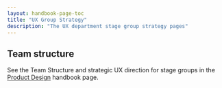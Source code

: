 ```yaml
---
layout: handbook-page-toc
title: "UX Group Strategy"
description: "The UX department stage group strategy pages"
---
```


## Team structure

See the Team Structure and strategic UX direction for stage groups in the [Product Design](/handbook/engineering/ux/product-design/) handbook page.
